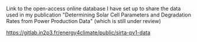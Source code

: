 Link to the open-access online database I have set up to share the data used in my publication "Determining Solar Cell Parameters and Degradation Rates from Power Production Data" (which is still under review)

https://gitlab.in2p3.fr/energy4climate/public/sirta-pv1-data
